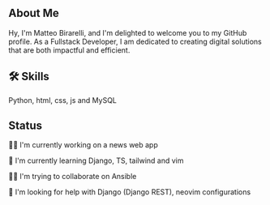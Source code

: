 ##  About Me
Hy, I'm Matteo Birarelli, and I'm delighted to welcome you to my GitHub profile.
As a Fullstack Developer, I am dedicated to creating digital solutions that are both impactful and efficient.
## 🛠 Skills
Python, html, css, js and MySQL
## Status
👩‍💻 I'm currently working on a news web app 

🧠 I'm currently learning Django, TS, tailwind and vim

👯‍♀️ I'm trying to collaborate on Ansible

🤔 I'm looking for help with Django (Django REST), neovim configurations

